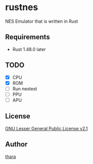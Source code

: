 # rustnes
NES Emulator that is written in Rust

## Requirements

- Rust 1.48.0 later

## TODO

- [x] CPU
- [x] ROM
- [ ] Run nestest
- [ ] PPU
- [ ] APU

## License

[GNU Lesser General Public License v2.1](./LICENSE)

## Author

[thara](https://thara.jp)
